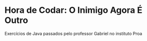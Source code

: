# Hora de Codar: O Inimigo Agora É Outro
Exercícios de Java passados pelo professor Gabriel no instituto Proa
